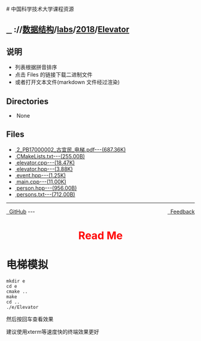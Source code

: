 
<head>
    <meta http-equiv="content-type" content="text/html; charset=utf-8">
    <link rel="stylesheet" href="https://use.fontawesome.com/releases/v5.8.1/css/all.css" integrity="sha384-50oBUHEmvpQ+1lW4y57PTFmhCaXp0ML5d60M1M7uH2+nqUivzIebhndOJK28anvf" crossorigin="anonymous">
    <title> 中国科学技术大学课程资源</title>
</head>
# 中国科学技术大学课程资源

<div>
  <h2>
    <a href="../index.html">&nbsp;&nbsp;<i class="fas fa-backward"></i>&nbsp;</a>
    :/<a href="../../../../index.html"><i class="fas fa-home"></i></a>/<a href="../../../index.html">数据结构</a>/<a href="../../index.html">labs</a>/<a href="../index.html">2018</a>/<a href="index.html">Elevator</a>
  </h2>
</div>

## 说明
- 列表根据拼音排序
- 点击 Files 的链接下载二进制文件
- 或者打开文本文件(markdown 文件经过渲染)

<h2> Directories &nbsp; <a href="http://downgit.zhoudaxiaa.com/#/home?url=https://github.com/USTC-Resource/USTC-Course/tree/master/数据结构/labs/2018/Elevator" style="color:red;text-decoration:underline;" target="_black"><i class="fas fa-download"></i></a></h2>

<ul><li><i class="fas fa-meh"></i>&nbsp;None</li></ul>

## Files
<ul><li><a href="https://raw.githubusercontent.com/USTC-Resource/USTC-Course/master/数据结构/labs/2018/Elevator/2_PB17000002_古宜民_电梯.pdf"><i class="fas fa-file-pdf"></i>&nbsp;2_PB17000002_古宜民_电梯.pdf---(687.36K)</a></li>
<li><a href="https://raw.githubusercontent.com/USTC-Resource/USTC-Course/master/数据结构/labs/2018/Elevator/CMakeLists.txt"><i class="fas fa-file"></i>&nbsp;CMakeLists.txt---(255.00B)</a></li>
<li><a href="https://raw.githubusercontent.com/USTC-Resource/USTC-Course/master/数据结构/labs/2018/Elevator/elevator.cpp"><i class="fas fa-file-code"></i>&nbsp;elevator.cpp---(18.47K)</a></li>
<li><a href="https://raw.githubusercontent.com/USTC-Resource/USTC-Course/master/数据结构/labs/2018/Elevator/elevator.hpp"><i class="fas fa-file"></i>&nbsp;elevator.hpp---(3.88K)</a></li>
<li><a href="https://raw.githubusercontent.com/USTC-Resource/USTC-Course/master/数据结构/labs/2018/Elevator/event.hpp"><i class="fas fa-file"></i>&nbsp;event.hpp---(1.25K)</a></li>
<li><a href="https://raw.githubusercontent.com/USTC-Resource/USTC-Course/master/数据结构/labs/2018/Elevator/main.cpp"><i class="fas fa-file-code"></i>&nbsp;main.cpp---(11.00K)</a></li>
<li><a href="https://raw.githubusercontent.com/USTC-Resource/USTC-Course/master/数据结构/labs/2018/Elevator/person.hpp"><i class="fas fa-file"></i>&nbsp;person.hpp---(956.00B)</a></li>
<li><a href="https://raw.githubusercontent.com/USTC-Resource/USTC-Course/master/数据结构/labs/2018/Elevator/persons.txt"><i class="fas fa-file"></i>&nbsp;persons.txt---(712.00B)</a></li></ul>

---
<div style="text-decration:underline;display:inline">
  <a href="https://github.com/USTC-Resource/USTC-Course.git" target="_blank" rel="external"><i class="fab fa-github"></i>&nbsp; GitHub</a>
  <a href="mailto:&#122;huheqin1@gmail.com?subject=反馈与建议" style="float:right" target="_blank" rel="external"><i class="fas fa-envelope"></i>&nbsp; Feedback</a>
</div>
---

<h1 style="color:red;text-align:center;">Read Me</h1>

<h1 id="_1">电梯模拟</h1>
<pre class="codehilite"><code>mkdir e
cd e
cmake ..
make
cd ..
./e/Elevator</code></pre>


<p>然后按回车查看效果</p>
<p>建议使用xterm等速度快的终端效果更好</p>
